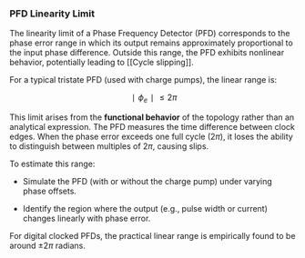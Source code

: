 ### **PFD Linearity Limit**

The linearity limit of a Phase Frequency Detector (PFD) corresponds to the phase error range in which its output remains approximately proportional to the input phase difference. Outside this range, the PFD exhibits nonlinear behavior, potentially leading to [[Cycle slipping]].

For a typical tristate PFD (used with charge pumps), the linear range is:

$$
∣\phi_e∣\le2\pi
$$

This limit arises from the **functional behavior** of the topology rather than an analytical expression. The PFD measures the time difference between clock edges. When the phase error exceeds one full cycle ($2\pi$), it loses the ability to distinguish between multiples of $2\pi$, causing slips.

To estimate this range:

- Simulate the PFD (with or without the charge pump) under varying phase offsets.
    
- Identify the region where the output (e.g., pulse width or current) changes linearly with phase error.
    

For digital clocked PFDs, the practical linear range is empirically found to be around $\pm2\pi$ radians.
